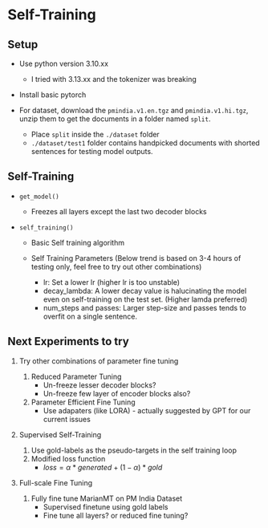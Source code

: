 # Self-Training

## Setup
- Use python version 3.10.xx 
    - I tried with 3.13.xx and the tokenizer was breaking
- Install basic pytorch

- For dataset, download the `pmindia.v1.en.tgz` and `pmindia.v1.hi.tgz`, unzip them to get the documents in a folder named `split`.
    - Place `split` inside the `./dataset` folder
    - `./dataset/test1` folder contains handpicked documents with shorted sentences for testing model outputs.


## Self-Training

- `get_model()`
    - Freezes all layers except the last two decoder blocks

- `self_training()`
    - Basic Self training algorithm
    
    - Self Training Parameters (Below trend is based on 3-4 hours of testing only, feel free to try out other combinations)
        - lr: Set a lower lr (higher lr is too unstable)
        - decay_lambda: A lower decay value is halucinating the model even on self-training on the test set. (Higher lamda preferred)
        - num_steps and passes: Larger step-size and passes tends to overfit on a single sentence.



## Next Experiments to try

1. Try other combinations of parameter fine tuning
    1. Reduced Parameter Tuning
        - Un-freeze lesser decoder blocks?
        - Un-freeze few layer of encoder blocks also?
    2. Parameter Efficient Fine Tuning
        - Use adapaters (like LORA) - actually suggested by GPT for our current issues

2. Supervised Self-Training
    1. Use gold-labels as the pseudo-targets in the self training loop
    2. Modified loss function 
        - $loss = \alpha*\textit{generated} + (1-\alpha)*\textit{gold}$
    
3. Full-scale Fine Tuning
    1. Fully fine tune MarianMT on PM India Dataset
        - Supervised finetune using gold labels
        - Fine tune all layers? or reduced fine tuning?
